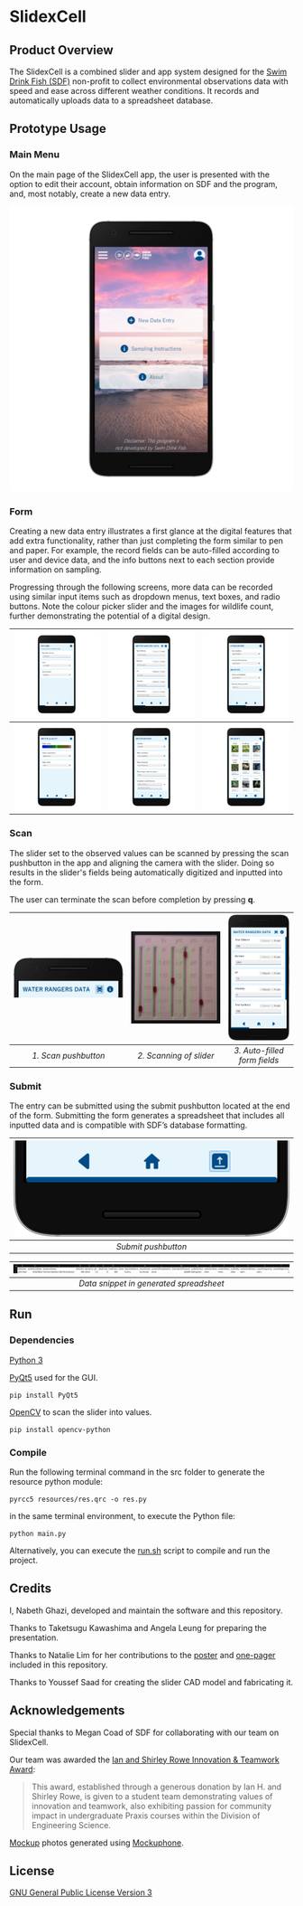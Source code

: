 # SlidexCell


## Product Overview
The SlidexCell is a combined slider and app system designed for the [Swim Drink Fish (SDF)](https://www.swimdrinkfish.ca/) non-profit to collect environmental observations data with speed and ease across different weather conditions. It records and automatically uploads data to a spreadsheet database.


## Prototype Usage


### Main Menu
On the main page of the SlidexCell app, the user is presented with the option to edit their account, obtain information on SDF and the program, and, most notably, create a new data entry.

![home_nexus6p-portrait.png](../demo/home_nexus6p-portrait.png)


### Form
Creating a new data entry illustrates a first glance at the digital features that add extra functionality, rather than just completing the form similar to pen and paper. For example, the record fields can be auto-filled according to user and device data, and the info buttons next to each section provide information on sampling.

Progressing through the following screens, more data can be recorded using similar input items such as dropdown menus, text boxes, and radio buttons. Note the colour picker slider and the images for wildlife count, further demonstrating the potential of a digital design.

| ![record_nexus6p-portrait.png](../demo/record_nexus6p-portrait.png) | ![rangers_nexus6p-portrait.png](../demo/rangers_nexus6p-portrait.png) | ![sky_nexus6p-portrait.png](../demo/sky_nexus6p-portrait.png) |
|:--:|:--:|:--:| 
| ![colour_nexus6p-portrait.png](../demo/colour_nexus6p-portrait.png) | ![motion_nexus6p-portrait.png](../demo/motion_nexus6p-portrait.png) | ![wildlife_nexus6p-portrait.png](../demo/wildlife_nexus6p-portrait.png) |


### Scan
The slider set to the observed values can be scanned by pressing the scan pushbutton in the app and aligning the camera with the slider. Doing so results in the slider's fields being automatically digitized and inputted into the form.

The user can terminate the scan before completion by pressing **q**.

| ![clicked-scan_nexus6p-portrait.png](img/clicked-scan_nexus6p-portrait.png) | ![scan.png](img/scan.png) | ![autofilled_nexus6p-portrait.png](img/autofilled_nexus6p-portrait.png) |
|:--:|:--:|:--:|
| *1. Scan pushbutton* | *2. Scanning of slider* | *3. Auto-filled form fields* |


### Submit
The entry can be submitted using the submit pushbutton located at the end of the form. Submitting the form generates a spreadsheet that includes all inputted data and is compatible with SDF’s database formatting.

| ![](img/clicked-sub_nexus6p-portrait.png) 
|:--:|
| *Submit pushbutton* |

| ![spreadsheet.png](img/spreadsheet.png) |
|:--:|
| *Data snippet in generated spreadsheet* |


## Run


### Dependencies
[Python 3](https://www.python.org/downloads/)

[PyQt5](https://www.riverbankcomputing.com/software/pyqt/) used for the GUI.

    pip install PyQt5

[OpenCV](https://github.com/opencv/opencv-python) to scan the slider into values.

    pip install opencv-python


### Compile
Run the following terminal command in the src folder to generate the resource python module:

    pyrcc5 resources/res.qrc -o res.py

in the same terminal environment, to execute the Python file:

    python main.py

Alternatively, you can execute the [run.sh](../run.sh) script to compile and run the project.


## Credits
I, Nabeth Ghazi, developed and maintain the software and this repository.

Thanks to Taketsugu Kawashima and Angela Leung for preparing the presentation.

Thanks to Natalie Lim for her contributions to the [poster](poster.pdf) and [one-pager](one-pager.pdf) included in this repository.

Thanks to Youssef Saad for creating the slider CAD model and fabricating it.


## Acknowledgements
Special thanks to Megan Coad of SDF for collaborating with our team on SlidexCell.

Our team was awarded the [Ian and Shirley Rowe Innovation & Teamwork Award](https://engineering.calendar.utoronto.ca/scholarships-and-financial-aid):
> This award, established through a generous donation by Ian H. and Shirley Rowe, is given to a student team demonstrating values of innovation and teamwork, also exhibiting passion for community impact in undergraduate Praxis courses within the Division of Engineering Science.

[Mockup](../demo/README.md) photos generated using [Mockuphone](https://mockuphone.com/).


## License
[GNU General Public License Version 3](../LICENSE)
